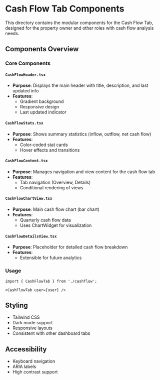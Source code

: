 # Cash Flow Tab Components

This directory contains the modular components for the Cash Flow Tab, designed for the property owner and other roles with cash flow analysis needs.

## Components Overview

### Core Components

#### `CashFlowHeader.tsx`
- **Purpose**: Displays the main header with title, description, and last updated info
- **Features**:
  - Gradient background
  - Responsive design
  - Last updated indicator

#### `CashFlowStats.tsx`
- **Purpose**: Shows summary statistics (inflow, outflow, net cash flow)
- **Features**:
  - Color-coded stat cards
  - Hover effects and transitions

#### `CashFlowContent.tsx`
- **Purpose**: Manages navigation and view content for the cash flow tab
- **Features**:
  - Tab navigation (Overview, Details)
  - Conditional rendering of views

#### `CashFlowChartView.tsx`
- **Purpose**: Main cash flow chart (bar chart)
- **Features**:
  - Quarterly cash flow data
  - Uses ChartWidget for visualization

#### `CashFlowDetailsView.tsx`
- **Purpose**: Placeholder for detailed cash flow breakdown
- **Features**:
  - Extensible for future analytics

### Usage

```tsx
import { CashFlowTab } from './cashflow';

<CashFlowTab user={user} />
```

## Styling
- Tailwind CSS
- Dark mode support
- Responsive layouts
- Consistent with other dashboard tabs

## Accessibility
- Keyboard navigation
- ARIA labels
- High contrast support 